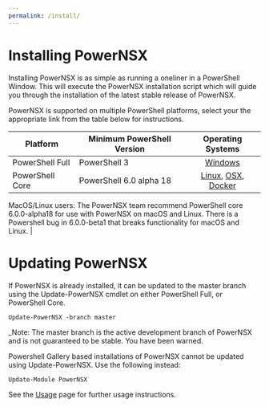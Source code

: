 ```yaml
---
permalink: /install/
---
```


# Installing PowerNSX

Installing PowerNSX is as simple as running a oneliner in a PowerShell Window.  This will execute the PowerNSX installation script which will guide you through the installation of the latest stable release of PowerNSX.

PowerNSX is supported on multiple PowerShell platforms, select your the appropriate link from the table below for instructions.

| Platform          | Minimum PowerShell Version                    | Operating Systems                             |
|-------------------|-----------------------------------------------|:---------------------------------------------:|
| PowerShell Full   | PowerShell 3                                  | [Windows](/windowsinstall/)                      |
| PowerShell Core   | PowerShell 6.0 alpha 18                       | [Linux](/linuxinstall/), [OSX](/osxinstall/), [Docker](/docker/) |

MacOS/Linux users: The PowerNSX team recommend PowerShell core 6.0.0-alpha18 for use with PowerNSX on macOS and Linux. There is a Powershell bug in 6.0.0-beta1 that breaks functionality for macOS and Linux.          |

# Updating PowerNSX

If PowerNSX is already installed, it can be updated to the master branch using the Update-PowerNSX cmdlet on either PowerShell Full, or PowerShell Core.

```
Update-PowerNSX -branch master
```
_Note:  The master branch is the active development branch of PowerNSX and is not guaranteed to be stable.  You have been warned.

Powershell Gallery based installations of PowerNSX cannot be updated using Update-PowerNSX.  Use the following instead:

```
Update-Module PowerNSX
```

See the [Usage](/usage/) page for further usage instructions.
